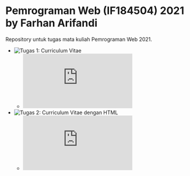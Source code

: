 # Pemrograman Web (IF184504) 2021<br>by Farhan Arifandi

Repository untuk tugas mata kuliah Pemrograman Web 2021.

- ![Tugas 1: Curriculum Vitae](farfnd.github.io/)
  - ![Blog post](https://farfnd.blogspot.com/2021/09/tugas-1-pemrograman-web-curriculum-vitae.html)
- ![Tugas 2: Curriculum Vitae dengan HTML](farfnd.github.io/)
  - ![Blog post](https://farfnd.blogspot.com/2021/09/tugas-1-pemrograman-web-curriculum-vitae.html)
